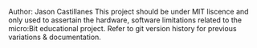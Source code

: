 Author: Jason Castillanes
This project should be under MIT liscence and only used to assertain the hardware, software limitations related to the micro:Bit educational project.
Refer to git version history for previous variations & documentation.

